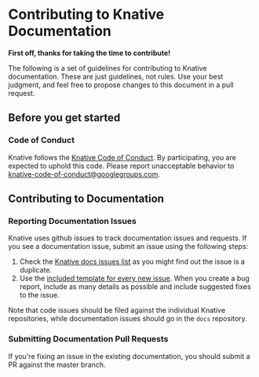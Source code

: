# Contributing to Knative Documentation

**First off, thanks for taking the time to contribute!**

The following is a set of guidelines for contributing to Knative documentation.
These are just guidelines, not rules. Use your best judgment, and feel free to
propose changes to this document in a pull request.

## Before you get started

### Code of Conduct

Knative follows the [Knative Code of Conduct](code-of-conduct.md). By
participating, you are expected to uphold this code. Please report unacceptable
behavior to knative-code-of-conduct@googlegroups.com.

## Contributing to Documentation

### Reporting Documentation Issues

Knative uses github issues to track documentation issues and requests. If you
see a documentation issue, submit an issue using the following steps:

1. Check the [Knative docs issues list](https://github.com/knative/docs/issues)
   as you might find out the issue is a duplicate.
2. Use the [included template for every new issue](https://github.com/knative/docs/issues/new).
   When you create a bug report, include as many details as possible and include
   suggested fixes to the issue.

Note that code issues should be filed against the individual Knative repositories,
while documentation issues should go in the `docs` repository.

### Submitting Documentation Pull Requests

If you're fixing an issue in the existing documentation, you should submit a
PR against the master branch.